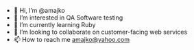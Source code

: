 - 👋 Hi, I’m @amajko
- 👀 I’m interested in QA Software testing
- 🌱 I’m currently learning Ruby
- 💞️ I’m looking to collaborate on customer-facing web services
- 📫 How to reach me amajko@yahoo.com

<!---
amajko/amajko is a ✨ special ✨ repository because its `README.md` (this file) appears on your GitHub profile.
You can click the Preview link to take a look at your changes.
--->

